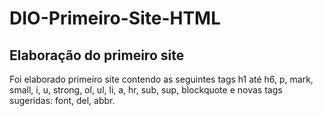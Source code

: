 # DIO-Primeiro-Site-HTML
## Elaboração do primeiro site
Foi elaborado primeiro site contendo as seguintes tags h1 até h6, p, mark, small, i, u, strong, ol, ul, li, a, hr, sub, sup, blockquote e novas tags sugeridas: font, del, abbr.
